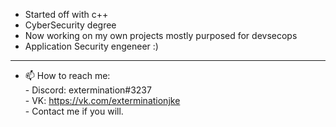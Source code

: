- Started off with c++
- CyberSecurity degree
- Now working on my own projects mostly purposed for devsecops
- Application Security engeneer :)

*************************************************************************************************************************************************************************
- 📫 How to reach me: <br />
      - Discord: extermination#3237 <br />
      - VK: https://vk.com/exterminationjke <br />
      - Contact me if you will.
